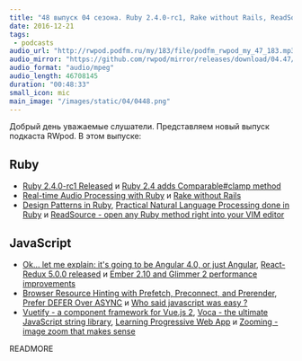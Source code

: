 ```yaml
---
title: "48 выпуск 04 сезона. Ruby 2.4.0-rc1, Rake without Rails, ReadSource, Angular 4.0, React-Redux 5.0.0, Vuetify, Voca и прочее"
date: 2016-12-21
tags:
 - podcasts
audio_url: "http://rwpod.podfm.ru/my/183/file/podfm_rwpod_my_47_183.mp3"
audio_mirror: "https://github.com/rwpod/mirror/releases/download/04.47/0447.mp3"
audio_format: "audio/mpeg"
audio_length: 46708145
duration: "00:48:33"
small_icon: mic
main_image: "/images/static/04/0448.png"
---
```


Добрый день уважаемые слушатели. Представляем новый выпуск подкаста RWpod. В этом выпуске:

## Ruby

 - [Ruby 2.4.0-rc1 Released](https://www.ruby-lang.org/en/news/2016/12/12/ruby-2-4-0-rc1-released/) и [Ruby 2.4 adds Comparable#clamp method](http://blog.bigbinary.com/2016/12/13/ruby-2-4-adds-comparable-clamp-method.html)
 - [Real-time Audio Processing with Ruby](https://blog.fazibear.me/processing-audio-with-ruby-330796afd06) и [Rake without Rails](http://blog.testdouble.com/posts/2016-12-15-rake-without-rails.html)
 - [Design Patterns in Ruby](https://bogdanvlviv.github.io/posts/ruby/patterns/design-patterns-in-ruby.html), [Practical Natural Language Processing done in Ruby](https://github.com/arbox/nlp-with-ruby) и [ReadSource - open any Ruby method right into your VIM editor](https://github.com/danielpclark/read_source)


## JavaScript

 - [Ok... let me explain: it's going to be Angular 4.0, or just Angular](http://angularjs.blogspot.com/2016/12/ok-let-me-explain-its-going-to-be.html), [React-Redux 5.0.0 released](https://github.com/reactjs/react-redux/releases/tag/v5.0.0) и [Ember 2.10 and Glimmer 2 performance improvements](http://blog.deveo.com/ember-2-10-and-glimmer-2-performance-improvements-2/)
 - [Browser Resource Hinting with Prefetch, Preconnect, and Prerender](https://scotch.io/tutorials/browser-resource-hinting-with-prefetch-preconnect-and-prerender), [Prefer DEFER Over ASYNC](http://calendar.perfplanet.com/2016/prefer-defer-over-async/) и [Who said javascript was easy ?](https://hackernoon.com/who-said-javascript-easy-f4a1d5b399b8)
 - [Vuetify - a component framework for Vue.js 2](https://vuetifyjs.com/), [Voca - the ultimate JavaScript string library](https://vocajs.com/), [Learning Progressive Web App](https://github.com/ragingwind/learning-pwa) и [Zooming - image zoom that makes sense](http://desmonding.me/zooming/)


READMORE

